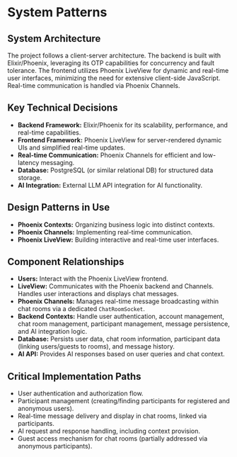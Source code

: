 # System Patterns

## System Architecture

The project follows a client-server architecture. The backend is built with Elixir/Phoenix, leveraging its OTP capabilities for concurrency and fault tolerance. The frontend utilizes Phoenix LiveView for dynamic and real-time user interfaces, minimizing the need for extensive client-side JavaScript. Real-time communication is handled via Phoenix Channels.

## Key Technical Decisions

- **Backend Framework:** Elixir/Phoenix for its scalability, performance, and real-time capabilities.
- **Frontend Framework:** Phoenix LiveView for server-rendered dynamic UIs and simplified real-time updates.
- **Real-time Communication:** Phoenix Channels for efficient and low-latency messaging.
- **Database:** PostgreSQL (or similar relational DB) for structured data storage.
- **AI Integration:** External LLM API integration for AI functionality.

## Design Patterns in Use

- **Phoenix Contexts:** Organizing business logic into distinct contexts.
- **Phoenix Channels:** Implementing real-time communication.
- **Phoenix LiveView:** Building interactive and real-time user interfaces.

## Component Relationships

- **Users:** Interact with the Phoenix LiveView frontend.
- **LiveView:** Communicates with the Phoenix backend and Channels. Handles user interactions and displays chat messages.
- **Phoenix Channels:** Manages real-time message broadcasting within chat rooms via a dedicated `ChatRoomSocket`.
- **Backend Contexts:** Handle user authentication, account management, chat room management, participant management, message persistence, and AI integration logic.
- **Database:** Persists user data, chat room information, participant data (linking users/guests to rooms), and message history.
- **AI API:** Provides AI responses based on user queries and chat context.

## Critical Implementation Paths

- User authentication and authorization flow.
- Participant management (creating/finding participants for registered and anonymous users).
- Real-time message delivery and display in chat rooms, linked via participants.
- AI request and response handling, including context provision.
- Guest access mechanism for chat rooms (partially addressed via anonymous participants).
